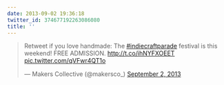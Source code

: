 ```yaml
---
date: 2013-09-02 19:36:18
twitter_id: 374677192263086080
title: ''
---
```


<blockquote class="twitter-tweet"><p lang="en" dir="ltr">Retweet if you love handmade: The <a href="https://twitter.com/hashtag/indiecraftparade?src=hash&amp;ref_src=twsrc%5Etfw">#indiecraftparade</a> festival is this weekend! FREE ADMISSION. <a href="http://t.co/ihNYFXOEET">http://t.co/ihNYFXOEET</a> <a href="http://t.co/qVFwr4QT1o">pic.twitter.com/qVFwr4QT1o</a></p>&mdash; Makers Collective (@makersco_) <a href="https://twitter.com/makersco_/status/374594830208606208?ref_src=twsrc%5Etfw">September 2, 2013</a></blockquote>
<script async src="https://platform.twitter.com/widgets.js" charset="utf-8"></script>
